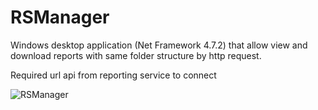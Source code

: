 # RSManager

Windows desktop application (Net Framework 4.7.2) that allow view and download reports with same folder structure by http request.

Required url api from reporting service to connect

![RSManager](https://user-images.githubusercontent.com/29578548/212502863-73b3ac16-8b9b-4192-81ca-ec68c3a0b3d2.PNG)
